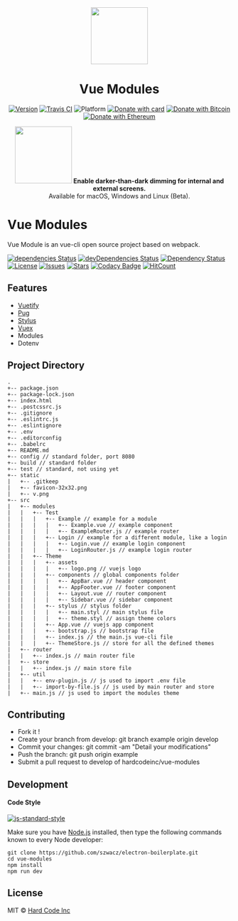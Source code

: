 <div align="center">
  <img src="app/static/logo.png" width="128px">
  <h1>Vue Modules</h1>
  <p>
    <a href="https://github.com/denysdovhan/inboxer/releases"><img src="https://img.shields.io/github/release/denysdovhan/inboxer.svg?style=flat-square" alt="Version"></a>
    <a href="https://travis-ci.org/denysdovhan/inboxer?branch=master"><img src="https://img.shields.io/travis/denysdovhan/inboxer.svg?style=flat-square" alt="Travis CI"></a>
    <img src="https://img.shields.io/badge/platform-macOS%20%7C%20Linux%20%7C%20Windows-lightgrey.svg?style=flat-square" alt="Platform">
    <a href="https://www.liqpay.com/en/checkout/380951100392"><img src="https://img.shields.io/badge/donate-LiqPay-blue.svg?style=flat-square" alt="Donate with card"></a>
    <a href="https://github.com/denysdovhan/inboxer#donate"><img src="https://img.shields.io/badge/donate-BTC-yellow.svg?style=flat-square" alt="Donate with Bitcoin"></a>
    <a href="https://github.com/denysdovhan/inboxer#donate"><img src="https://img.shields.io/badge/donate-ETH-gray.svg?style=flat-square" alt="Donate with Ethereum"></a>
  </p>
</div>

<p align="center">
  <img src="app/static/logo.png" width="128px">
  <b>Enable darker-than-dark dimming for internal and external screens.</b><br>
  Available for macOS, Windows and Linux (Beta).
</p>

# Vue Modules

Vue Module is an vue-cli open source project based on webpack.

[![dependencies Status](https://david-dm.org/guastallaigor/vue-modules/status.svg)](https://david-dm.org/guastallaigor/vue-modules)
[![devDependencies Status](https://david-dm.org/guastallaigor/vue-modules/dev-status.svg)](https://david-dm.org/guastallaigor/vue-modules?type=dev)
[![Dependency Status](https://dependencyci.com/github/guastallaigor/vue-modules/badge)](https://dependencyci.com/github/guastallaigor/vue-modules)
[![License](https://img.shields.io/badge/license-MIT-blue.svg)](https://raw.githubusercontent.com/guastallaigor/hare/master/LICENSE)
[![Issues](https://img.shields.io/github/issues/clarkdo/hare.svg)](https://github.com/guastallaigor/hare/issues)
[![Stars](https://img.shields.io/github/stars/clarkdo/hare.svg)](https://github.com/guastallaigor/hare/stargazers)
[![Codacy Badge](https://api.codacy.com/project/badge/Grade/95486974aafb4663bfd6edc2d1fa7187)](https://www.codacy.com/app/guastallaigor/vue-modules?utm_source=github.com&amp;utm_medium=referral&amp;utm_content=guastallaigor/vue-modules&amp;utm_campaign=Badge_Grade)
[![HitCount](http://hits.dwyl.io/guastallaigor/vue-modules.svg)](http://hits.dwyl.io/guastallaigor/vue-modules)

## Features

* [Vuetify](https://vuetifyjs.com/)
* [Pug](https://pugjs.org/api/getting-started.html)
* [Stylus](http://stylus-lang.com/)
* [Vuex](https://vuex.vuejs.org/en/)
* Modules
* Dotenv

## Project Directory

```
.
+-- package.json
+-- package-lock.json
+-- index.html
+-- .postcssrc.js
+-- .gitignore
+-- .eslintrc.js
+-- .eslintignore
+-- .env
+-- .editorconfig
+-- .babelrc
+-- README.md
+-- config // standard folder, port 8080
+-- build // standard folder
+-- test // standard, not using yet
+-- static
|   +-- .gitkeep
|   +-- favicon-32x32.png
|   +-- v.png
+-- src
|   +-- modules
|   |   +-- Test
|   |   |   +-- Example // example for a module
|   |   |   |   +-- Example.vue // example component
|   |   |   |   +-- ExampleRouter.js // example router
|   |   |   +-- Login // example for a different module, like a login
|   |   |   |   +-- Login.vue // example login component
|   |   |   |   +-- LoginRouter.js // example login router
|   |   +-- Theme
|   |   |   +-- assets
|   |   |   |   +-- logo.png // vuejs logo
|   |   |   +-- components // global components folder
|   |   |   |   +-- AppBar.vue // header component
|   |   |   |   +-- AppFooter.vue // footer component
|   |   |   |   +-- Layout.vue // router component
|   |   |   |   +-- Sidebar.vue // sidebar component
|   |   |   +-- stylus // stylus folder
|   |   |   |   +-- main.styl // main stylus file
|   |   |   |   +-- theme.styl // assign theme colors
|   |   |   +-- App.vue // vuejs app component
|   |   |   +-- bootstrap.js // bootstrap file
|   |   |   +-- index.js // the main.js vue-cli file
|   |   |   +-- ThemeStore.js // store for all the defined themes
|   +-- router
|   |   +-- index.js // main router file
|   +-- store
|   |   +-- index.js // main store file
|   +-- util
|   |   +-- env-plugin.js // js used to import .env file
|   |   +-- import-by-file.js // js used by main router and store
|   +-- main.js // js used to import the modules theme
```

## Contributing

* Fork it !
* Create your branch from develop: git branch example origin develop
* Commit your changes: git commit -am "Detail your modifications"
* Push the branch: git push origin example
* Submit a pull request to develop of hardcodeinc/vue-modules

## Development

#### Code Style
[![js-standard-style](https://cdn.rawgit.com/feross/standard/master/badge.svg)](https://github.com/feross/standard)

Make sure you have [Node.js](https://nodejs.org) installed, then type the following commands known to every Node developer:
```
git clone https://github.com/szwacz/electron-boilerplate.git
cd vue-modules
npm install
npm run dev
```

## License

MIT © [Hard Code Inc](https://github.com/hardcodeinc/vue-modules)
